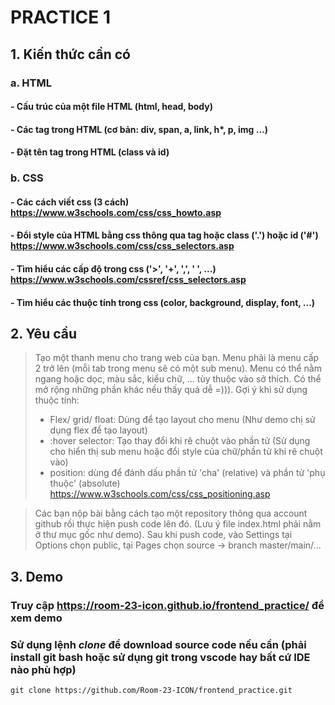 # PRACTICE 1 
## 1. Kiến thức cần có
### a. HTML
#### - Cấu trúc của một file HTML (html, head, body)
#### - Các tag trong HTML (cơ bản: div, span, a, link, h*, p, img ...)
#### - Đặt tên tag trong HTML (class và id)
### b. CSS
#### - Các cách viết css (3 cách) https://www.w3schools.com/css/css_howto.asp
#### - Đổi style của HTML bằng css thông qua tag hoặc class ('.') hoặc id ('#') https://www.w3schools.com/css/css_selectors.asp
#### - Tìm hiểu các cấp độ trong css ('>', '+', ',', ' ', ...) https://www.w3schools.com/cssref/css_selectors.asp
#### - Tìm hiểu các thuộc tính trong css (color, background, display, font, ...)

## 2. Yêu cầu

> Tạo một thanh menu cho trang web của bạn. Menu phải là menu cấp 2 trở lên (mỗi tab trong menu sẽ có một sub menu). Menu có thể nằm ngang hoặc dọc, màu sắc, kiểu chữ, ... tùy thuộc vào sở thích. Có thể mở rộng những phần khác nếu thấy quá dễ =))).
> Gợi ý khi sử dụng thuộc tính: 
> - Flex/ grid/ float: Dùng để tạo layout cho menu (Như demo chị sử dụng flex để tạo layout)
> - :hover selector: Tạo thay đổi khi rê chuột vào phần tử (Sử dụng cho hiển thị sub menu hoặc đổi style của chữ/phần tử khi rê chuột vào)
> - position: dùng để đánh dấu phần tử 'cha' (relative) và phần tử 'phụ thuộc' (absolute) https://www.w3schools.com/css/css_positioning.asp

> Các bạn nộp bài bằng cách tạo một repository thông qua account github rồi thực hiện push code lên đó. (Lưu ý file index.html phải nằm ở thư mục gốc như demo). Sau khi push code, vào Settings tại Options chọn public, tại Pages chọn source -> branch master/main/... 

## 3. Demo

### Truy cập https://room-23-icon.github.io/frontend_practice/ để xem demo
### Sử dụng lệnh *clone* để download source code nếu cần (phải install git bash hoặc sử dụng git trong vscode hay bất cứ IDE nào phù hợp)
```
git clone https://github.com/Room-23-ICON/frontend_practice.git
```
